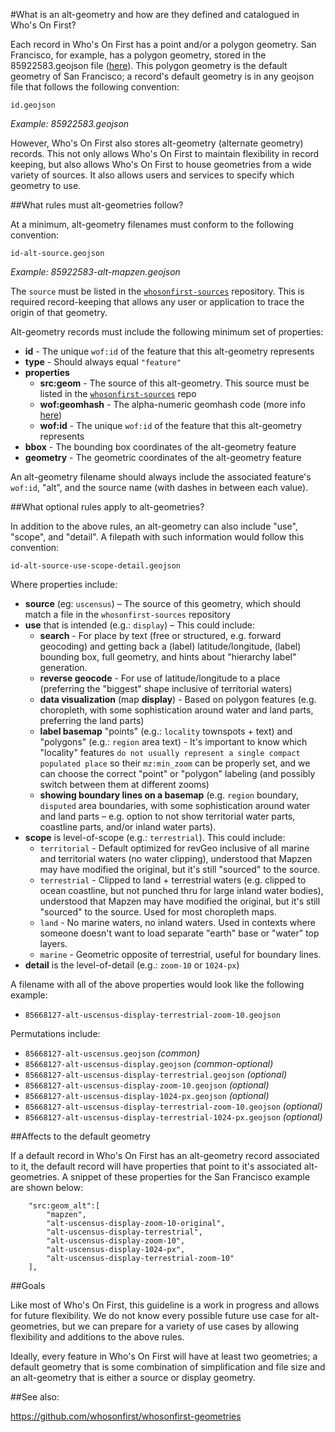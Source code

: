 #What is an alt-geometry and how are they defined and catalogued in Who's On First?

Each record in Who's On First has a point and/or a polygon geometry. San Francisco, for example, has a polygon geometry, stored in the 85922583.geojson file ([here](https://whosonfirst.mapzen.com/spelunker/id/85922583/)). 
This polygon geometry is the default geometry of San Francisco; a record's default geometry is in any geojson file that follows the following convention:

`id.geojson`

_Example: 85922583.geojson_

However, Who's On First also stores alt-geometry (alternate geometry) records. This not only allows Who's On First to maintain flexibility in record keeping, but also allows Who's On First to house geometries from a wide variety of sources. It also allows users and services to specify which geometry to use.

##What rules must alt-geometries follow?

At a minimum, alt-geometry filenames must conform to the following convention:

`id-alt-source.geojson`

_Example: 85922583-alt-mapzen.geojson_

The `source` must be listed in the [`whosonfirst-sources`](https://github.com/whosonfirst/whosonfirst-sources) repository. This is required record-keeping that allows any user or application to trace the origin of that geometry.

Alt-geometry records must include the following minimum set of properties:

* **id** - The unique `wof:id` of the feature that this alt-geometry represents
* **type** - Should always equal `"feature"`
* **properties**
  * **src:geom** - The source of this alt-geometry. This source must be listed in the [`whosonfirst-sources`](https://github.com/whosonfirst/whosonfirst-sources) repo
  * **wof:geomhash** - The alpha-numeric geomhash code (more info [here](https://en.wikipedia.org/wiki/Geohash))
  * **wof:id** - The unique `wof:id` of the feature that this alt-geometry represents
* **bbox** - The bounding box coordinates of the alt-geometry feature
* **geometry** - The geometric coordinates of the alt-geometry feature

An alt-geometry filename should always include the associated feature's `wof:id`, "alt", and the source name (with dashes in between each value).

##What optional rules apply to alt-geometries?

In addition to the above rules, an alt-geometry can also include "use", "scope", and "detail". A filepath with such information would follow this convention:

`id-alt-source-use-scope-detail.geojson`

Where properties include:

* **source** (eg: `uscensus`) – The source of this geometry, which should match a file in the `whosonfirst-sources` repository
* **use** that is intended (e.g.: `display`) – This could include:
  * **search** - For place by text (free or structured, e.g. forward geocoding) and getting back a (label) latitude/longitude, (label) bounding box, full geometry, and hints about "hierarchy label" generation. 
  * **reverse geocode**  - For use of latitude/longitude to a place (preferring the "biggest" shape inclusive of territorial waters)
  * **data visualization** (map **display**) - Based on polygon features (e.g. choropleth, with some sophistication around water and land parts, preferring the land parts)
  * **label basemap** "points" (e.g.: `locality` townspots + text) and "polygons" (e.g.: `region` area text) - It's important to know which "locality" features `do not usually represent a single compact populated place` so their `mz:min_zoom` can be properly set, and we can choose the correct "point" or "polygon" labeling (and possibly switch between them at different zooms)
  * **showing boundary lines on a basemap** (e.g. `region` boundary, `disputed` area boundaries, with some sophistication around water and land parts – e.g. option to not show territorial water parts, coastline parts, and/or inland water parts).
* **scope** is level-of-scope (e.g.: `terrestrial`). This could include:
  * `territorial` - Default optimized for revGeo inclusive of all marine and territorial waters (no water clipping), understood that Mapzen may have modified the original, but it's still "sourced" to the source.
  * `terrestrial` - Clipped to land + terrestrial waters (e.g. clipped to ocean coastline, but not punched thru for large inland water bodies), understood that Mapzen may have modified the original, but it's still "sourced" to the source. Used for most choropleth maps.
  * `land` - No marine waters, no inland waters. Used in contexts where someone doesn't want to load separate "earth" base or "water" top layers.
  * `marine` - Geometric opposite of terrestrial, useful for boundary lines.
* **detail** is the level-of-detail (e.g.: `zoom-10` or `1024-px`)

A filename with all of the above properties would look like the following example:

* `85668127-alt-uscensus-display-terrestrial-zoom-10.geojson`

Permutations include:

* `85668127-alt-uscensus.geojson` _(common)_
* `85668127-alt-uscensus-display.geojson` _(common-optional)_
* `85668127-alt-uscensus-display-terrestrial.geojson` _(optional)_
* `85668127-alt-uscensus-display-zoom-10.geojson` _(optional)_
* `85668127-alt-uscensus-display-1024-px.geojson` _(optional)_
* `85668127-alt-uscensus-display-terrestrial-zoom-10.geojson` _(optional)_
* `85668127-alt-uscensus-display-terrestrial-1024-px.geojson` _(optional)_

##Affects to the default geometry

If a default record in Who's On First has an alt-geometry record associated to it, the default record will have properties that point to it's associated alt-geometries. A snippet of these properties for the San Francisco example are shown below:

```
    "src:geom_alt":[
        "mapzen",
        "alt-uscensus-display-zoom-10-original",
        "alt-uscensus-display-terrestrial",
        "alt-uscensus-display-zoom-10",
        "alt-uscensus-display-1024-px",
        "alt-uscensus-display-terrestrial-zoom-10"
    ],
```

##Goals

Like most of Who's On First, this guideline is a work in progress and allows for future flexibility. We do not know every possible future use case for alt-geometries, but we can prepare for a variety of use cases by allowing flexibility and additions to the above rules.

Ideally, every feature in Who's On First will have at least two geometries; a default geometry that is some combination of simplification and file size and an alt-geometry that is either a source or display geometry.

##See also:

https://github.com/whosonfirst/whosonfirst-geometries
